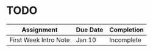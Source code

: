# TODO

Assignment | Due Date | Completion
--- | --- | ---
First Week Intro Note | Jan 10 | Incomplete


